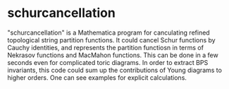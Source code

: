 # schurcancellation
"schurcancellation" is a Mathematica program for canculating refined topological string partition functions. It could cancel Schur functions by Cauchy identities, and represents the partition functiosn in terms of Nekrasov functions and MacMahon functions. This can be done in a few seconds even for complicated toric diagrams. In order to extract BPS invariants, this code could sum up the contributions of Young diagrams to higher orders. One can see examples for explicit calculations.
